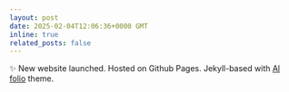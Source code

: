 ```yaml
---
layout: post
date: 2025-02-04T12:06:36+0000 GMT
inline: true
related_posts: false
---
```


:sparkles: New website launched.  Hosted on Github Pages.  Jekyll-based with [Al folio](https://github.com/alshedivat/al-folio) theme.
